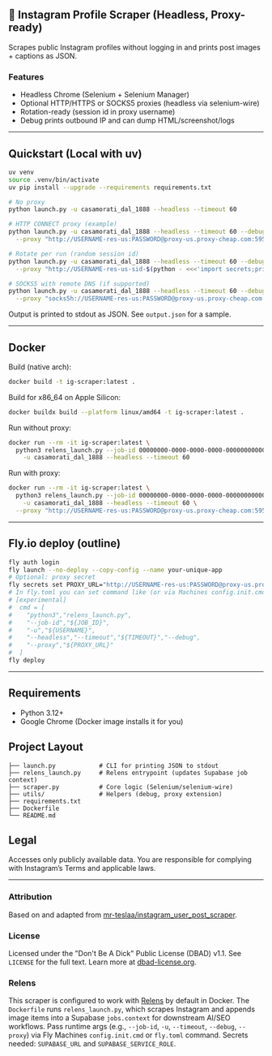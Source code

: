 ## 📸 Instagram Profile Scraper (Headless, Proxy-ready)

Scrapes public Instagram profiles without logging in and prints post images + captions as JSON.

### Features
- Headless Chrome (Selenium + Selenium Manager)
- Optional HTTP/HTTPS or SOCKS5 proxies (headless via selenium-wire)
- Rotation-ready (session id in proxy username)
- Debug prints outbound IP and can dump HTML/screenshot/logs

---

## Quickstart (Local with uv)
```bash
uv venv
source .venv/bin/activate
uv pip install --upgrade --requirements requirements.txt

# No proxy
python launch.py -u casamorati_dal_1888 --headless --timeout 60

# HTTP CONNECT proxy (example)
python launch.py -u casamorati_dal_1888 --headless --timeout 60 --debug \
  --proxy "http://USERNAME-res-us:PASSWORD@proxy-us.proxy-cheap.com:5959"

# Rotate per run (random session id)
python launch.py -u casamorati_dal_1888 --headless --timeout 60 --debug \
  --proxy "http://USERNAME-res-us-sid-$(python - <<<'import secrets;print(secrets.token_hex(4))'):PASSWORD@proxy-us.proxy-cheap.com:5959"

# SOCKS5 with remote DNS (if supported)
python launch.py -u casamorati_dal_1888 --headless --timeout 60 --debug \
  --proxy "socks5h://USERNAME-res-us:PASSWORD@proxy-us.proxy-cheap.com:9595"
```

Output is printed to stdout as JSON. See `output.json` for a sample.

---

## Docker
Build (native arch):
```bash
docker build -t ig-scraper:latest .
```

Build for x86_64 on Apple Silicon:
```bash
docker buildx build --platform linux/amd64 -t ig-scraper:latest .
```

Run without proxy:
```bash
docker run --rm -it ig-scraper:latest \
  python3 relens_launch.py --job-id 00000000-0000-0000-0000-000000000000 \
    -u casamorati_dal_1888 --headless --timeout 60
```

Run with proxy:
```bash
docker run --rm -it ig-scraper:latest \
  python3 relens_launch.py --job-id 00000000-0000-0000-0000-000000000000 \
    -u casamorati_dal_1888 --headless --timeout 60 \
  --proxy "http://USERNAME-res-us:PASSWORD@proxy-us.proxy-cheap.com:5959"
```

---

## Fly.io deploy (outline)
```bash
fly auth login
fly launch --no-deploy --copy-config --name your-unique-app
# Optional: proxy secret
fly secrets set PROXY_URL="http://USERNAME-res-us:PASSWORD@proxy-us.proxy-cheap.com:5959"
# In fly.toml you can set command like (or via Machines config.init.cmd):
# [experimental]
#  cmd = [
#    "python3","relens_launch.py",
#    "--job-id","${JOB_ID}",
#    "-u","${USERNAME}",
#    "--headless","--timeout","${TIMEOUT}","--debug",
#    "--proxy","${PROXY_URL}"
#  ]
fly deploy
```

---

## Requirements
- Python 3.12+
- Google Chrome (Docker image installs it for you)

## Project Layout
```
├── launch.py            # CLI for printing JSON to stdout
├── relens_launch.py     # Relens entrypoint (updates Supabase job context)
├── scraper.py           # Core logic (Selenium/selenium-wire)
├── utils/               # Helpers (debug, proxy extension)
├── requirements.txt
├── Dockerfile
└── README.md
```

## Legal
Accesses only publicly available data. You are responsible for complying with Instagram’s Terms and applicable laws.

---

### Attribution
Based on and adapted from [mr-teslaa/instagram_user_post_scraper](https://github.com/mr-teslaa/instagram_user_post_scraper).

### License
Licensed under the "Don't Be A Dick" Public License (DBAD) v1.1. See `LICENSE` for the full text. Learn more at [dbad-license.org](https://dbad-license.org/).

### Relens
This scraper is configured to work with [Relens](https://relens.ai/) by default in Docker. The `Dockerfile` runs `relens_launch.py`, which scrapes Instagram and appends image items into a Supabase `jobs.context` for downstream AI/SEO workflows. Pass runtime args (e.g., `--job-id`, `-u`, `--timeout`, `--debug`, `--proxy`) via Fly Machines `config.init.cmd` or `fly.toml` command. Secrets needed: `SUPABASE_URL` and `SUPABASE_SERVICE_ROLE`.
